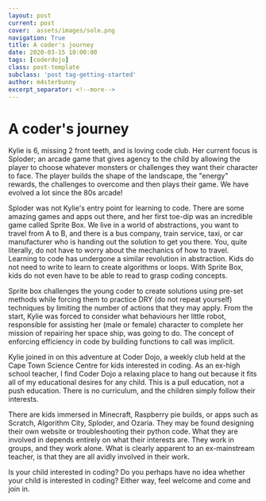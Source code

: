 ```yaml
---
layout: post
current: post
cover:  assets/images/sole.png
navigation: True
title: A coder's journey
date: 2020-03-15 10:00:00
tags: [coderdojo]
class: post-template
subclass: 'post tag-getting-started'
author: m4sterbunny
excerpt_separator: <!--more-->
---
```


# A coder's journey

Kylie is 6, missing 2 front teeth, and is loving code club. Her current focus is Sploder; an arcade game that gives agency to the child by allowing the player to choose whatever monsters or challenges they want their character to face. The player builds the shape of the landscape, the "energy" rewards, the challenges to overcome and then plays their game. We have evolved a lot since the 80s arcade!

Sploder was not Kylie's entry point for learning to code. There are some amazing games and apps out there, and her first toe-dip was an incredible game called Sprite Box. We live in a world of abstractions, you want to travel from A to B, and there is a bus company, train service, taxi, or car manufacturer who is handing out the solution to get you there. You, quite literally, do not have to worry about the mechanics of how to travel. Learning to code has undergone a similar revolution in abstraction. Kids do not need to write to learn to create algorithms or loops. With Sprite Box, kids do not even have to be able to read to grasp coding concepts.

Sprite box challenges the young coder to create solutions using pre-set methods while forcing them to practice DRY (do not repeat yourself) techniques by limiting the number of actions that they may apply. From the start, Kylie was forced to consider what behaviours her little robot, responsible for assisting her (male or female) character to complete her mission of repairing her space ship, was going to do. The concept of enforcing efficiency in code by building functions to call was implicit.

Kylie joined in on this adventure at Coder Dojo, a weekly club held at the Cape Town Science Centre for kids interested in coding. As an ex-high school teacher, I find Coder Dojo a relaxing place to hang out because it fits all of my educational desires for any child. This is a pull education, not a push education. There is no curriculum, and the children simply follow their interests. 

There are kids immersed in Minecraft, Raspberry pie builds, or apps such as Scratch, Algorithm City, Sploder, and Ozaria. They may be found designing their own website or troubleshooting their python code. What they are involved in depends entirely on what their interests are. They work in groups, and they work alone. What is clearly apparent to an ex-mainstream teacher, is that they are all avidly involved in their work. 

Is your child interested in coding? Do you perhaps have no idea whether your child is interested in coding? Either way, feel welcome and come and join in. 

